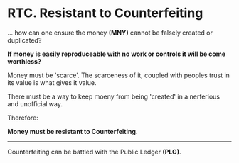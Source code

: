 # RTC. Resistant to Counterfeiting


... how can one ensure the money **(MNY)** cannot be falsely created or duplicated?


**If money is easily reproduceable with no work or controls it will be come worthless?**

Money must be 'scarce'.  The scarceness of it, coupled with peoples trust in its value is what gives it value.

There must be a way to keep moeny from being 'created' in a nerferious and unofficial way.

Therefore:

**Money must be resistant to Counterfeiting.**

----------

Counterfeiting can be battled with the Public Ledger **(PLG)**.


